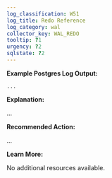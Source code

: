 ```yaml
---
log_classification: W51
log_title: Redo Reference
log_category: wal
collector_key: WAL_REDO
tooltip: ?1
urgency: ?2
sqlstate: ?2
---
```


**Example Postgres Log Output:**

```
...
```

**Explanation:**

...

**Recommended Action:**

...

**Learn More:**

No additional resources available.
